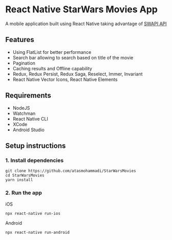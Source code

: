 # React Native StarWars Movies App

A mobile application built using React Native taking advantage of [SWAPI API](https://swapi.dev/)

## Features

- Using FlatList for better performance
- Search bar allowing to search based on title of the movie
- Pagination
- Caching results and Offline capability
- Redux, Redux Persist, Redux Saga, Reselect, Immer, Invariant
- React Native Vector Icons, React Native Elements

## Requirements

- NodeJS
- Watchman
- React Native CLI
- XCode
- Android Studio

## Setup instructions

### 1. Install dependencies

```
git clone https://github.com/atasmohammadi/StarWarsMovies
cd StarWarsMovies
yarn install
```

### 2. Run the app

iOS
```
npx react-native run-ios
```

Android
```
npx react-native run-android
```
